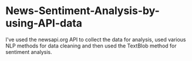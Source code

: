 # News-Sentiment-Analysis-by-using-API-data

I've used the newsapi.org API to collect the data for analysis, used various NLP methods for data cleaning and then used the TextBlob method for sentiment analysis.
